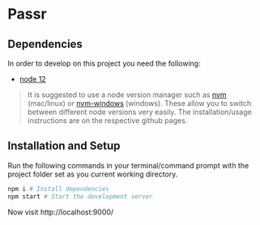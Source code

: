 # Passr

## Dependencies

In order to develop on this project you need the following:

-   [node 12](https://nodejs.org/en/download/)

> It is suggested to use a node version manager such as [nvm](https://github.com/nvm-sh/nvm) (mac/linux) or [nvm-windows](https://github.com/coreybutler/nvm-windows) (windows). These allow you to switch between different node versions very easily. The installation/usage instructions are on the respective github pages.

## Installation and Setup

Run the following commands in your terminal/command prompt with the project folder set as you current working directory.

```bash
npm i # Install dependencies
npm start # Start the development server
```

Now visit http://localhost:9000/
